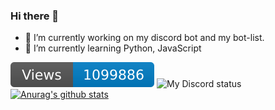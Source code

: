 ### Hi there 👋
- 🔭 I’m currently working on my discord bot and my bot-list.
- 🌱 I’m currently learning Python, JavaScript

[![Image of my-profile-views-counter](https://github.com/gayanvoice/my-profile-views-counter/blob/master/svg/373383893/badge.svg)](https://github.com/gayanvoice/my-profile-views-counter/blob/master/readme/373383893/week.md)
![My Discord status](https://img.shields.io/endpoint?label=currently&url=https://dev.discordprofiles.me/api/badge/status/414075055023063040)
[![Anurag's github stats](https://github-readme-stats.vercel.app/api?username=Zaid-maker)](https://github.com/anuraghazra/github-readme-stats)
